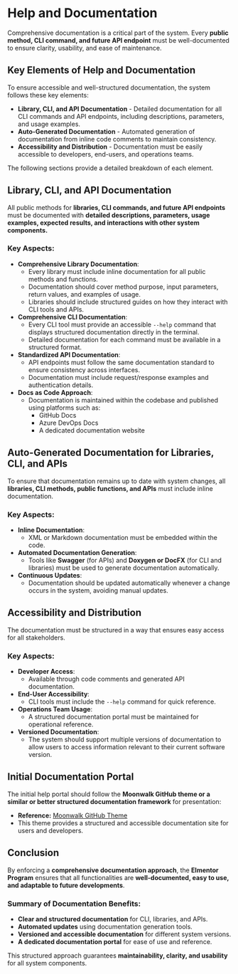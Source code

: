 # Help and Documentation

Comprehensive documentation is a critical part of the system. Every **public method, CLI command, and future API endpoint** must be well-documented to ensure clarity, usability, and ease of maintenance.

## Key Elements of Help and Documentation

To ensure accessible and well-structured documentation, the system follows these key elements:

- **Library, CLI, and API Documentation** - Detailed documentation for all CLI commands and API endpoints, including descriptions, parameters, and usage examples.
- **Auto-Generated Documentation** - Automated generation of documentation from inline code comments to maintain consistency.
- **Accessibility and Distribution** - Documentation must be easily accessible to developers, end-users, and operations teams.

The following sections provide a detailed breakdown of each element.

## Library, CLI, and API Documentation

All public methods for **libraries, CLI commands, and future API endpoints** must be documented with **detailed descriptions, parameters, usage examples, expected results, and interactions with other system components.**

### Key Aspects:
- **Comprehensive Library Documentation**:
  - Every library must include inline documentation for all public methods and functions.
  - Documentation should cover method purpose, input parameters, return values, and examples of usage.
  - Libraries should include structured guides on how they interact with CLI tools and APIs.
- **Comprehensive CLI Documentation**:
  - Every CLI tool must provide an accessible `--help` command that displays structured documentation directly in the terminal.
  - Detailed documentation for each command must be available in a structured format.
- **Standardized API Documentation**:
  - API endpoints must follow the same documentation standard to ensure consistency across interfaces.
  - Documentation must include request/response examples and authentication details.
- **Docs as Code Approach**:
  - Documentation is maintained within the codebase and published using platforms such as:
    - GitHub Docs
    - Azure DevOps Docs
    - A dedicated documentation website

## Auto-Generated Documentation for Libraries, CLI, and APIs

To ensure that documentation remains up to date with system changes, all **libraries, CLI methods, public functions, and APIs** must include inline documentation.

### Key Aspects:
- **Inline Documentation**:
  - XML or Markdown documentation must be embedded within the code.
- **Automated Documentation Generation**:
  - Tools like **Swagger** (for APIs) and **Doxygen or DocFX** (for CLI and libraries) must be used to generate documentation automatically.
- **Continuous Updates**:
  - Documentation should be updated automatically whenever a change occurs in the system, avoiding manual updates.

## Accessibility and Distribution

The documentation must be structured in a way that ensures easy access for all stakeholders.

### Key Aspects:
- **Developer Access**:
  - Available through code comments and generated API documentation.
- **End-User Accessibility**:
  - CLI tools must include the `--help` command for quick reference.
- **Operations Team Usage**:
  - A structured documentation portal must be maintained for operational reference.
- **Versioned Documentation**:
  - The system should support multiple versions of documentation to allow users to access information relevant to their current software version.

## Initial Documentation Portal

The initial help portal should follow the **Moonwalk GitHub theme or a similar or better structured documentation framework** for presentation:
- **Reference:** [Moonwalk GitHub Theme](http://jekyllthemes.org/themes/moonwalk/)
- This theme provides a structured and accessible documentation site for users and developers.

## Conclusion

By enforcing a **comprehensive documentation approach**, the **Elmentor Program** ensures that all functionalities are **well-documented, easy to use, and adaptable to future developments**.

### Summary of Documentation Benefits:
- **Clear and structured documentation** for CLI, libraries, and APIs.
- **Automated updates** using documentation generation tools.
- **Versioned and accessible documentation** for different system versions.
- **A dedicated documentation portal** for ease of use and reference.

This structured approach guarantees **maintainability, clarity, and usability** for all system components.
